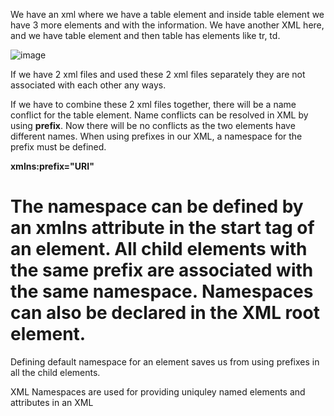We have an xml where we have a table element and inside table element we have 3 more elements and with the information.
We have another XML here, and we have table element and then table has elements like tr, td.

![image](https://github.com/user-attachments/assets/a5e8faf2-6591-45ba-bcbd-7740ffcadeb2)

If we have 2 xml files and used these 2 xml files separately they are not associated with each other any ways.

If we have to combine these 2 xml files together, there will be a name conflict for the table element.
Name conflicts can be resolved in XML by using **prefix**.
Now there will be no conflicts as the two <table> elements have different names.
When using prefixes in our XML, a namespace for the prefix must be defined.

**xmlns:prefix="URI"**

**The namespace can be defined by an xmlns attribute in the start tag of an element.
All child elements with the same prefix are associated with the same namespace.
Namespaces can also be declared in the XML root element.**
====================================
Defining default namespace for an element saves us from using prefixes in all the child elements.

XML Namespaces are used for providing uniquley named elements and attributes in an XML

